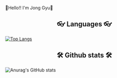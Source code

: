 Hello!! I'm Jong Gyu👋

<h2 align="center"> 👓 Languages 👓 </h2>

[![Top Langs](https://github-readme-stats.vercel.app/api/top-langs/?username=Kim-Jong-Gyu&layout=compact)](https://github.com/anuraghazra/github-readme-stats)

<h2 align="center"> 🛠 Github stats 🛠 </h2>

![Anurag's GitHub stats](https://github-readme-stats.vercel.app/api?username=Kim-Jong-Gyu&show_icons=true&theme=radical)

